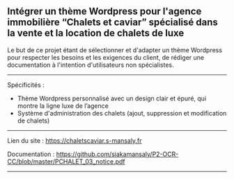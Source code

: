Intégrer un thème Wordpress pour l'agence immobilière “Chalets et caviar” spécialisé dans la vente et la location de chalets de luxe
-----

Le but de ce projet étant de sélectionner et d'adapter un thème Wordpress pour respecter les besoins et les exigences du client, de rédiger une documentation à l'intention d'utilisateurs non spécialistes.

-----

Spécificités :
- Thème Wordpress personnalisé avec un design clair et épuré, qui montre la ligne luxe de l’agence
- Système d'administration des chalets (ajout, suppression et modification de chalets)

----

Lien du site : https://chaletscaviar.s-mansaly.fr

Documentation : https://github.com/siakamansaly/P2-OCR-CC/blob/master/PCHALET_03_notice.pdf

-----
